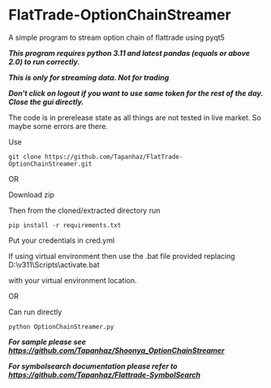 # FlatTrade-OptionChainStreamer
A simple program to stream option chain of flattrade using pyqt5

***This program requires python 3.11 and latest pandas (equals or above 2.0)  to run correctly.***

***This is only for streaming data. Not for trading***

***Don't click on logout if you want to use same token for the rest of the day. Close the gui directly.***

The code is in prerelease state as all things are not tested in live market. So maybe some errors are there.

Use


```
git clone https://github.com/Tapanhaz/FlatTrade-OptionChainStreamer.git
```


OR

Download zip 

Then from the cloned/extracted directory run

```
pip install -r requirements.txt
```

Put your credentials in cred.yml

If using virtual environment then use the .bat file provided replacing D:\v311\Scripts\activate.bat

with your virtual environment location.

OR

Can run directly

```
python OptionChainStreamer.py
```
***For sample please see https://github.com/Tapanhaz/Shoonya_OptionChainStreamer***

***For symbolsearch documentation please refer to https://github.com/Tapanhaz/Flattrade-SymbolSearch***
